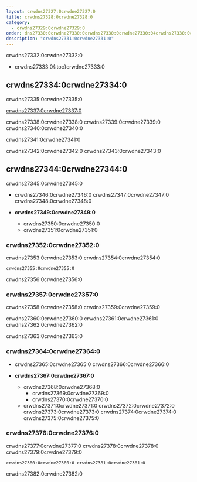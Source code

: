 ```yaml
---
layout: crwdns27327:0crwdne27327:0
title: crwdns27328:0crwdne27328:0
category:
  - crwdns27329:0crwdne27329:0
order: dns27330:0crwdne27330:0crwdns27330:0crwdne27330:04crwdns27330:0crwdne27330:0
description: "crwdns27331:0crwdne27331:0"
---
```

crwdns27332:0crwdne27332:0

- crwdns27333:0{:toc}crwdne27333:0

## crwdns27334:0crwdne27334:0

crwdns27335:0crwdne27335:0

[crwdns27337:0crwdne27337:0](crwdns27336:0crwdne27336:0)

crwdns27338:0crwdne27338:0 crwdns27339:0crwdne27339:0 crwdns27340:0crwdne27340:0

crwdns27341:0crwdne27341:0

crwdns27342:0crwdne27342:0 crwdns27343:0crwdne27343:0

## crwdns27344:0crwdne27344:0

crwdns27345:0crwdne27345:0

- crwdns27346:0crwdne27346:0 crwdns27347:0crwdne27347:0 crwdns27348:0crwdne27348:0

- **crwdns27349:0crwdne27349:0**
  
  - crwdns27350:0crwdne27350:0
  - crwdns27351:0crwdne27351:0

### crwdns27352:0crwdne27352:0

crwdns27353:0crwdne27353:0 crwdns27354:0crwdne27354:0

    crwdns27355:0crwdne27355:0
    

crwdns27356:0crwdne27356:0

### crwdns27357:0crwdne27357:0

crwdns27358:0crwdne27358:0 crwdns27359:0crwdne27359:0

crwdns27360:0crwdne27360:0 crwdns27361:0crwdne27361:0 crwdns27362:0crwdne27362:0

crwdns27363:0crwdne27363:0

### crwdns27364:0crwdne27364:0

- crwdns27365:0crwdne27365:0 crwdns27366:0crwdne27366:0

- **crwdns27367:0crwdne27367:0**
  
  - crwdns27368:0crwdne27368:0  
    - crwdns27369:0crwdne27369:0
    - crwdns27370:0crwdne27370:0
  - crwdns27371:0crwdne27371:0 crwdns27372:0crwdne27372:0 crwdns27373:0crwdne27373:0 crwdns27374:0crwdne27374:0 crwdns27375:0crwdne27375:0

### crwdns27376:0crwdne27376:0

crwdns27377:0crwdne27377:0 crwdns27378:0crwdne27378:0 crwdns27379:0crwdne27379:0

    crwdns27380:0crwdne27380:0 crwdns27381:0crwdne27381:0
    
    
    

crwdns27382:0crwdne27382:0